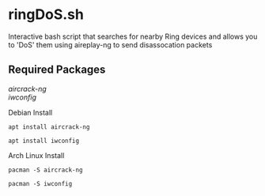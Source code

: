 # ringDoS.sh
Interactive bash script that searches for nearby Ring devices and allows you to 'DoS' them using aireplay-ng to send disassocation packets

## Required Packages
*aircrack-ng*  
*iwconfig*  

Debian Install
```
apt install aircrack-ng
```
```
apt install iwconfig
```
  
Arch Linux Install
```
pacman -S aircrack-ng
```
```
pacman -S iwconfig
```
